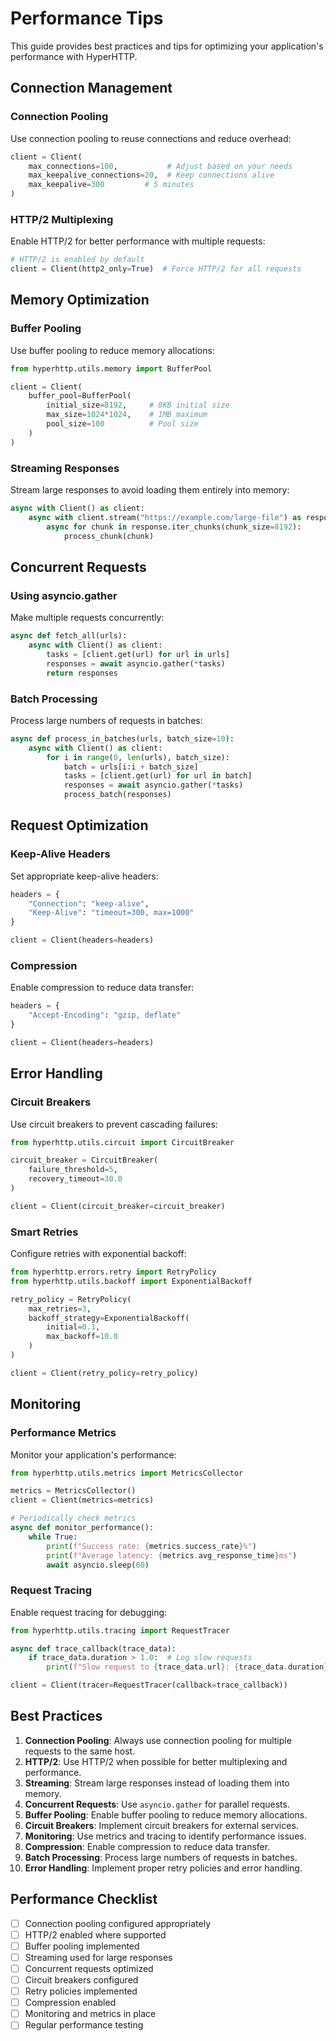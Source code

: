 # Performance Tips

This guide provides best practices and tips for optimizing your application's performance with HyperHTTP.

## Connection Management

### Connection Pooling

Use connection pooling to reuse connections and reduce overhead:

```python
client = Client(
    max_connections=100,           # Adjust based on your needs
    max_keepalive_connections=20,  # Keep connections alive
    max_keepalive=300         # 5 minutes
)
```

### HTTP/2 Multiplexing

Enable HTTP/2 for better performance with multiple requests:

```python
# HTTP/2 is enabled by default
client = Client(http2_only=True)  # Force HTTP/2 for all requests
```

## Memory Optimization

### Buffer Pooling

Use buffer pooling to reduce memory allocations:

```python
from hyperhttp.utils.memory import BufferPool

client = Client(
    buffer_pool=BufferPool(
        initial_size=8192,     # 8KB initial size
        max_size=1024*1024,    # 1MB maximum
        pool_size=100          # Pool size
    )
)
```

### Streaming Responses

Stream large responses to avoid loading them entirely into memory:

```python
async with Client() as client:
    async with client.stream("https://example.com/large-file") as response:
        async for chunk in response.iter_chunks(chunk_size=8192):
            process_chunk(chunk)
```

## Concurrent Requests

### Using asyncio.gather

Make multiple requests concurrently:

```python
async def fetch_all(urls):
    async with Client() as client:
        tasks = [client.get(url) for url in urls]
        responses = await asyncio.gather(*tasks)
        return responses
```

### Batch Processing

Process large numbers of requests in batches:

```python
async def process_in_batches(urls, batch_size=10):
    async with Client() as client:
        for i in range(0, len(urls), batch_size):
            batch = urls[i:i + batch_size]
            tasks = [client.get(url) for url in batch]
            responses = await asyncio.gather(*tasks)
            process_batch(responses)
```

## Request Optimization

### Keep-Alive Headers

Set appropriate keep-alive headers:

```python
headers = {
    "Connection": "keep-alive",
    "Keep-Alive": "timeout=300, max=1000"
}

client = Client(headers=headers)
```

### Compression

Enable compression to reduce data transfer:

```python
headers = {
    "Accept-Encoding": "gzip, deflate"
}

client = Client(headers=headers)
```

## Error Handling

### Circuit Breakers

Use circuit breakers to prevent cascading failures:

```python
from hyperhttp.utils.circuit import CircuitBreaker

circuit_breaker = CircuitBreaker(
    failure_threshold=5,
    recovery_timeout=30.0
)

client = Client(circuit_breaker=circuit_breaker)
```

### Smart Retries

Configure retries with exponential backoff:

```python
from hyperhttp.errors.retry import RetryPolicy
from hyperhttp.utils.backoff import ExponentialBackoff

retry_policy = RetryPolicy(
    max_retries=3,
    backoff_strategy=ExponentialBackoff(
        initial=0.1,
        max_backoff=10.0
    )
)

client = Client(retry_policy=retry_policy)
```

## Monitoring

### Performance Metrics

Monitor your application's performance:

```python
from hyperhttp.utils.metrics import MetricsCollector

metrics = MetricsCollector()
client = Client(metrics=metrics)

# Periodically check metrics
async def monitor_performance():
    while True:
        print(f"Success rate: {metrics.success_rate}%")
        print(f"Average latency: {metrics.avg_response_time}ms")
        await asyncio.sleep(60)
```

### Request Tracing

Enable request tracing for debugging:

```python
from hyperhttp.utils.tracing import RequestTracer

async def trace_callback(trace_data):
    if trace_data.duration > 1.0:  # Log slow requests
        print(f"Slow request to {trace_data.url}: {trace_data.duration}s")

client = Client(tracer=RequestTracer(callback=trace_callback))
```

## Best Practices

1. **Connection Pooling**: Always use connection pooling for multiple requests to the same host.
2. **HTTP/2**: Use HTTP/2 when possible for better multiplexing and performance.
3. **Streaming**: Stream large responses instead of loading them into memory.
4. **Concurrent Requests**: Use `asyncio.gather` for parallel requests.
5. **Buffer Pooling**: Enable buffer pooling to reduce memory allocations.
6. **Circuit Breakers**: Implement circuit breakers for external services.
7. **Monitoring**: Use metrics and tracing to identify performance issues.
8. **Compression**: Enable compression to reduce data transfer.
9. **Batch Processing**: Process large numbers of requests in batches.
10. **Error Handling**: Implement proper retry policies and error handling.

## Performance Checklist

- [ ] Connection pooling configured appropriately
- [ ] HTTP/2 enabled where supported
- [ ] Buffer pooling implemented
- [ ] Streaming used for large responses
- [ ] Concurrent requests optimized
- [ ] Circuit breakers configured
- [ ] Retry policies implemented
- [ ] Compression enabled
- [ ] Monitoring and metrics in place
- [ ] Regular performance testing 